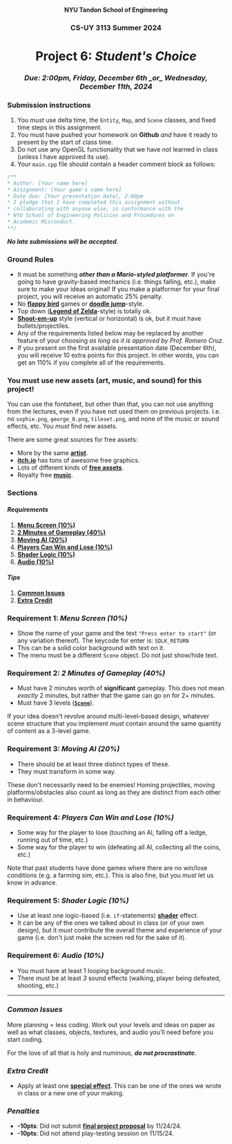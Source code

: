 <h4 align=center>NYU Tandon School of Engineering<h4>
<h3 align=center>CS-UY 3113 Summer 2024</h3>
<h1 align=center>Project 6: <em>Student's Choice</em></h1>
<h3 align=center><em>Due: 2:00pm, Friday, December 6th _or_ Wednesday, December 11th, 2024</em></h3>
 
### Submission instructions

1. You _must_ use delta time, the `Entity`, `Map`, and `Scene` classes, and fixed time steps in this assignment.
2. You must have pushed your homework on **Github** _and_ have it ready to present by the start of class time.
3. Do not use any OpenGL functionality that we have not learned in class (unless I have approved its use).
4. Your `main.cpp` file should contain a header comment block as follows:

```c++
/**
* Author: [Your name here]
* Assignment: [Your game's name here]
* Date due: [Your presentation date], 2:00pm
* I pledge that I have completed this assignment without
* collaborating with anyone else, in conformance with the
* NYU School of Engineering Policies and Procedures on
* Academic Misconduct.
**/
```

***No late submissions will be accepted***.

### Ground Rules

- It must be something ***other than a Mario-styled platformer***. If you're going to have gravity-based mechanics (i.e. things falling, etc.), make sure to make your ideas original! If you make a platformer for your final project, you will receive an automatic 25% penalty.
- No [**flappy bird**](https://youtu.be/fQoJZuBwrkU) games or [**doodle jump**](https://youtu.be/wjofzwaC_Oo)-style.
- Top down ([**Legend of Zelda**](https://youtu.be/UQlP9sHf5Ho?t=1473)-style) is totally ok.
- [**Shoot-em-up**](https://en.wikipedia.org/wiki/Shoot_'em_up) style (vertical or horizontal) is ok, but it must have bullets/projectiles.
- Any of the requirements listed below may be replaced by another feature of your choosing _as long as it is approved by Prof. Romero Cruz_.
- If you present on the first available presentation date (December 6th), you will receive 10 extra points for this project. In other words, you can get an 110% if you complete all of the requirements.

### You must use new assets (art, music, and sound) for this project!

You can use the fontsheet, but other than that, you can not use anything from the lectures, even if you have not used them on previous projects. I.e. no `sophie.png`, `george_0.png`, `tileset.png`, and none of the music or sound effects, etc. You _must_ find new assets.

There are some great sources for free assets:
- More by the same [**artist**](https://kenney.nl/assets).
- [**itch.io**](https://itch.io/game-assets/free) has tons of awesome free graphics.
- Lots of different kinds of [**free assets**](https://opengameart.org/).
- Royalty free [**music**](https://incompetech.com/music/royalty-free/music.html).

### Sections

#### _Requirements_

1. [**Menu Screen (10%)**](#requirement-1-menu-screen-10)
2. [**2 Minutes of Gameplay (40%)**](#requirement-2-2-minutes-of-gameplay-40)
3. [**Moving AI (20%)**](#requirement-3-moving-ai-20)
4. [**Players Can Win and Lose (10%)**](#requirement-4-ai-20)
5. [**Shader Logic (10%)**](#requirement-5-players-can-win-10)
6. [**Audio (10%)**](#requirement-6-audio-10)

#### _Tips_

1. [**Common Issues**](#common-issues)
2. [**Extra Credit**](#extra-credit)

### Requirement 1: _Menu Screen (10%)_

- Show the name of your game and the text `"Press enter to start"` (or any variation thereof). The keycode for enter is: `SDLK_RETURN`
- This can be a solid color background with text on it.
- The menu must be a different `Scene` object. Do not just show/hide text.

### Requirement 2: _2 Minutes of Gameplay (40%)_

- Must have 2 minutes worth of **significant** gameplay. This does not mean _exactly_ 2 minutes, but rather that the game can go on for 2+ minutes.
- Must have 3 levels ([**`Scene`**](https://github.com/sebastianromerocruz/CS3113-material/tree/main/lectures/scenes)).

If your idea doesn't revolve around multi-level-based design, whatever scene structure that you implement _must_ contain around the same quantity of content as a 3-level game.

### Requirement 3: _Moving AI (20%)_

- There should be at least three distinct types of these.
- They must transform in some way.

These don't necessarily need to be enemies! Homing projectiles, moving platforms/obstacles also count as long as they are distinct from each other in behaviour.

### Requirement 4: _Players Can Win and Lose (10%)_

- Some way for the player to lose (touching an AI, falling off a ledge, running out of time, etc.)
- Some way for the player to win (defeating all AI, collecting all the coins, etc.)

Note that past students have done games where there are no win/lose conditions (e.g. a farming sim, etc.). This is also fine, but you _must_ let us know in advance.

### Requirement 5: _Shader Logic (10%)_

- Use at least one logic-based (i.e. `if`-statements) [**shader**](https://github.com/sebastianromerocruz/CS3113-material/tree/main/lectures/shaders) effect.
- It can be any of the ones we talked about in class (or of your own design), but it _must_ contribute the overall theme and experience of your game (i.e. don't just make the screen red for the sake of it).

### Requirement 6: _Audio (10%)_

- You must have at least 1 looping background music.
- There must be at least _3_ sound effects (walking, player being defeated, shooting, etc.)

---

### _Common Issues_

More planning = less coding. Work out your levels and ideas on paper as well as what classes, objects, textures, and audio you’ll need before you start coding.

For the love of all that is holy and numinous, ***do not procrastinate***.

### _Extra Credit_

- Apply at least one [**special effect**](https://github.com/sebastianromerocruz/CS3113-material/tree/main/lectures/fx). This can be one of the ones we wrote in class or a new one of your making.

### _Penalties_

- **-10pts**: Did not submit [**final project proposal**](https://forms.gle/nnThNUHVudJXbK6c8) by 11/24/24.
- **-10pts**: Did not attend play-testing session on 11/15/24.